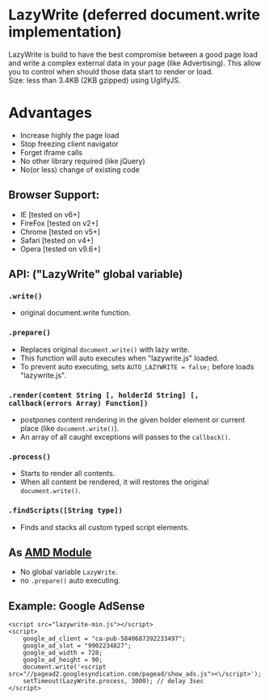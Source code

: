 # LazyWrite (deferred document.write implementation)

LazyWrite is build to have the best compromise between a good page load and write a complex external data in your page (like Advertising).
This allow you to control when should those data start to render or load.<br>
Size: less than 3.4KB (2KB gzipped) using UglifyJS.

# Advantages
* Increase highly the page load
* Stop freezing client navigator
* Forget iframe calls
* No other library required (like jQuery)
* No(or less) change of existing code

## Browser Support:
* IE      [tested on v6+]
* FireFox [tested on v2+]
* Chrome  [tested on v5+]
* Safari  [tested on v4+]
* Opera   [tested on v9.6+]

## API: ("LazyWrite" global variable)

### `.write()`
* original document.write function.

### `.prepare()`
* Replaces original `document.write()` with lazy write.
* This function will auto executes when "lazywrite.js" loaded.
* To prevent auto executing, sets `AUTO_LAZYWRITE = false;` before loads "lazywrite.js".

### `.render(content String [, holderId String] [, callback(errors Array) Function])`
* postpones content rendering in the given holder element or current place (like `document.write()`).
* An array of all caught exceptions will passes to the `callback()`.

### `.process()`
* Starts to render all contents.
* When all content be rendered, it will restores the original `document.write()`.

### `.findScripts([String type])`
* Finds and stacks all custom typed script elements.

## As [AMD Module](http://wiki.commonjs.org/wiki/Modules/AsynchronousDefinition)
* No global variable `LazyWrite`.
* no `.prepare()` auto executing.

## Example: Google AdSense
    <script src="lazywrite-min.js"></script>
    <script>
        google_ad_client = "ca-pub-5840687392233497";
        google_ad_slot = "9902234827";
        google_ad_width = 728;
        google_ad_height = 90;
        document.write('<script src="//pagead2.googlesyndication.com/pagead/show_ads.js"><\/script>');
        setTimeout(LazyWrite.process, 3000); // delay 3sec
    </script>
